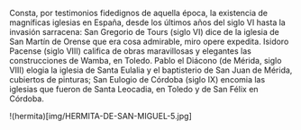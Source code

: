 Consta, por testimonios fidedignos de aquella época, la existencia de magníficas
iglesias en España, desde los últimos años del siglo VI hasta la invasión sarracena:
San Gregorio de Tours (siglo VI) dice de la iglesia de San Martín de Orense que era
cosa admirable, miro opere expedita.
Isidoro Pacense (siglo VIII) califica de obras maravillosas y elegantes las
construcciones de Wamba, en Toledo.
Pablo el Diácono (de Mérida, siglo VIII) elogia la iglesia de Santa Eulalia y el
baptisterio de San Juan de Mérida, cubiertos de pinturas;
San Eulogio de Córdoba (siglo IX) encomia las iglesias que fueron de Santa
Leocadia, en Toledo y de San Félix en Córdoba.


!(hermita)[img/HERMITA-DE-SAN-MIGUEL-5.jpg]

